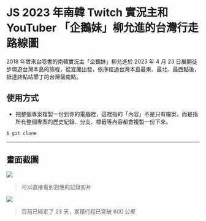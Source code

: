# JS 2023 年南韓 Twitch 實況主和 YouTuber 「企鵝妹」柳允進的台灣行走路線圖

2018 年曾來台唸書的南韓實況主「企鵝妹」柳允進於 2023 年 4 月 23 日展開徒步環遊台灣本島的旅程，從宜蘭出發，依序經過台灣本島最東、最北、最西點後，抵達終點站墾丁的台灣最南點。

## 使用方式
- 把整個專案複製一份到你的電腦裡，這裡指的「內容」不是只有檔案，而是指所有整個專案的歷史紀錄、分支、標籤等內容都會複製一份下來。
```sh
$ git clone
```

----

## 畫面截圖
![](https://i.imgur.com/uvV8OON.png)
> 可以直接看到對應的記錄影片

![](https://i.imgur.com/p7a5x5a.png)
> 目前已經走了 23 天，累積行程已突破 600 公里
